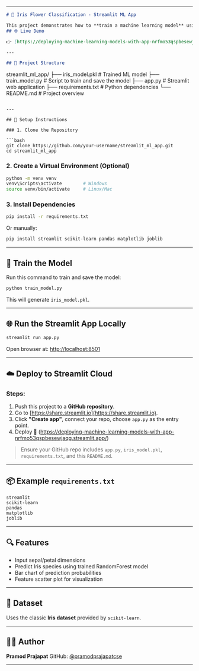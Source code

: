 

---

```markdown
# 🌼 Iris Flower Classification - Streamlit ML App

This project demonstrates how to **train a machine learning model** using the Iris dataset and **deploy it via a Streamlit web application**.
## 🌐 Live Demo

👉 [https://deploying-machine-learning-models-with-app-nrfmo53qspbesewjaqg.streamlit.app/]

---

## 📁 Project Structure

```

streamlit\_ml\_app/
├── iris\_model.pkl         # Trained ML model
├── train\_model.py         # Script to train and save the model
├── app.py                 # Streamlit web application
├── requirements.txt       # Python dependencies
└── README.md              # Project overview

````

---

## 🚀 Setup Instructions

### 1. Clone the Repository

```bash
git clone https://github.com/your-username/streamlit_ml_app.git
cd streamlit_ml_app
````

### 2. Create a Virtual Environment (Optional)

```bash
python -m venv venv
venv\Scripts\activate        # Windows
source venv/bin/activate     # Linux/Mac
```

### 3. Install Dependencies

```bash
pip install -r requirements.txt
```

Or manually:

```bash
pip install streamlit scikit-learn pandas matplotlib joblib
```

---

## 🧠 Train the Model

Run this command to train and save the model:

```bash
python train_model.py
```

This will generate `iris_model.pkl`.

---

## 🌐 Run the Streamlit App Locally

```bash
streamlit run app.py
```

Open browser at: [http://localhost:8501](http://localhost:8501)

---

## ☁️ Deploy to Streamlit Cloud

### Steps:

1. Push this project to a **GitHub repository**.
2. Go to [https://share.streamlit.io](https://share.streamlit.io).
3. Click **"Create app"**, connect your repo, choose `app.py` as the entry point.
4. Deploy 🎉 (https://deploying-machine-learning-models-with-app-nrfmo53qspbesewjaqg.streamlit.app/)

> Ensure your GitHub repo includes `app.py`, `iris_model.pkl`, `requirements.txt`, and this `README.md`.

---

## 📦 Example `requirements.txt`

```
streamlit
scikit-learn
pandas
matplotlib
joblib
```

---

## 🔍 Features

* Input sepal/petal dimensions
* Predict Iris species using trained RandomForest model
* Bar chart of prediction probabilities
* Feature scatter plot for visualization

---

## 🧪 Dataset

Uses the classic **Iris dataset** provided by `scikit-learn`.

---

## 👨‍💻 Author

**Pramod Prajapat**
GitHub: [@pramodprajapatcse](https://github.com/pramodprajapatcse)

---



